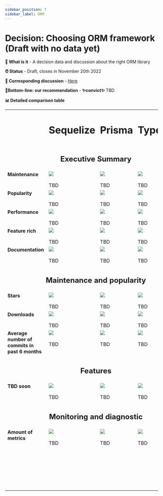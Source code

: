 ```yaml
---
sidebar_position: 7
sidebar_label: ORM
---
```


# Decision: Choosing ORM framework (Draft with no data yet)

**📔 What is it** - A decision data and discussion about the right ORM library

**⏰ Status** - Draft, closes in November 20th 2022

**📁 Corresponding discussion** - [Here](https://github.com/practicajs/practica/issues/235)

**🎯Bottom-line: our recommendation** - **✨convict✨** TBD

**📊 Detailed comparison table**

<table valign="top">
  <tr>
    <td></td>
    <td><h1>Sequelize</h1></td>
    <td><h1>Prisma</h1></td>
    <td><h1>TypeORM</h1></td>
  </tr>
  <tr>
    <td colspan="4" align="center"><h2>Executive Summary</h2></td>
  </tr>
  <tr valign="top">
    <td><b>Maintenance</b></td>
    <td><img src="/img/docs/decisions/full.png"/><br/><br/>TBD</td>
    <td><img src="/img/docs/decisions/full.png"/><br/><br/>TBD</td>
<td><img src="/img/docs/decisions/partial.png"/><br/><br/>TBD</td>
  </tr>
  <tr valign="top">
    <td><b>Popularity</b></td>
    <td><img src="/img/docs/decisions/partial.png"/><br/><br/>TBD</td>
    <td><img src="/img/docs/decisions/almost-full.png"/><br/><br/>TBD</td>
    <td><img src="/img/docs/decisions/full.png"/><br/><br/>TBD</td>
  </tr>
  <tr valign="top">
    <td><b>Performance</b></td>
    <td><img src="/img/docs/decisions/partial.png"/><br/><br/>TBD</td>
    <td><img src="/img/docs/decisions/almost-full.png"/><br/><br/>TBD</td>
    <td><img src="/img/docs/decisions/full.png"/><br/><br/>TBD</td>
  </tr>
  <tr valign="top">
    <td><b>Feature rich</b><br/></td>
    <td><img src="/img/docs/decisions/full.png"/><br/><br/>TBD</td>
    <td><img src="/img/docs/decisions/full.png"/><br/><br/>TBD</td>
    <td><img src="/img/docs/decisions/almost-full.png"/><br/><br/>TBD</td>
  </tr>
  <tr valign="top">
    <td><b>Documentation</b><br/></td>
    <td><img src="/img/docs/decisions/full.png"/><br/><br/>TBD</td>
    <td><img src="/img/docs/decisions/full.png"/><br/><br/>TBD</td>
    <td><img src="/img/docs/decisions/almost-full.png"/><br/><br/>TBD</td>
  </tr>
  <tr>
    <td colspan="4" align="center"><h2>Maintenance and popularity</h2></td>
  </tr>
  <tr valign="top">
    <td><b>Stars</b></td>
    <td><img src="/img/docs/decisions/full.png"/><br/><br/>TBD</td>
    <td><img src="/img/docs/decisions/full.png"/><br/><br/>TBD</td>
<td><img src="/img/docs/decisions/partial.png"/><br/><br/>TBD</td>
  </tr>
  <tr valign="top">
    <td><b>Downloads</b></td>
    <td><img src="/img/docs/decisions/partial.png"/><br/><br/>TBD</td>
    <td><img src="/img/docs/decisions/almost-full.png"/><br/><br/>TBD</td>
    <td><img src="/img/docs/decisions/full.png"/><br/><br/>TBD</td>
  </tr>
  <tr valign="top">
    <td><b>Average number of commits in past 6 months</b></td>
    <td><img src="/img/docs/decisions/partial.png"/><br/><br/>TBD</td>
    <td><img src="/img/docs/decisions/almost-full.png"/><br/><br/>TBD</td>
    <td><img src="/img/docs/decisions/full.png"/><br/><br/>TBD</td>
  </tr>
  <tr>
    <td colspan="4" align="center"><h2>Features</h2></td>
  </tr>
  <tr valign="top">
    <td><b>TBD soon</b></td>
    <td><img src="/img/docs/decisions/full.png"/><br/><br/>TBD</td>
    <td><img src="/img/docs/decisions/full.png"/><br/><br/>TBD</td>
<td><img src="/img/docs/decisions/partial.png"/><br/><br/>TBD</td>
  </tr>
  <tr>
    <td colspan="4" align="center"><h2>Monitoring and diagnostic</h2></td>
  </tr>
  <tr valign="top">
    <td><b>Amount of metrics</b></td>
    <td><img src="/img/docs/decisions/full.png"/><br/><br/>TBD</td>
    <td><img src="/img/docs/decisions/full.png"/><br/><br/>TBD</td>
<td><img src="/img/docs/decisions/partial.png"/><br/><br/>TBD</td>
<td colspan="4" align="center"><h2>Other important dimensions to consider?</h2></td></tr></table>

